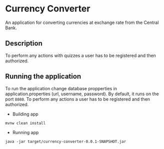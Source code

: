 # Currency Converter

An application for converting currencies at exchange rate from the Central Bank.

## Description
To perform any actions with quizzes a user has to be registered and then authorized.

## Running the application
To run the application change database propperties in application.properties (url, username, password). By default, it runs on the port `8080`. To perform any actions a user has to be registered and then authorized.

- Building app

```
mvnw clean install
```

- Running app
```
java -jar target/currency-converter-0.0.1-SNAPSHOT.jar
```

